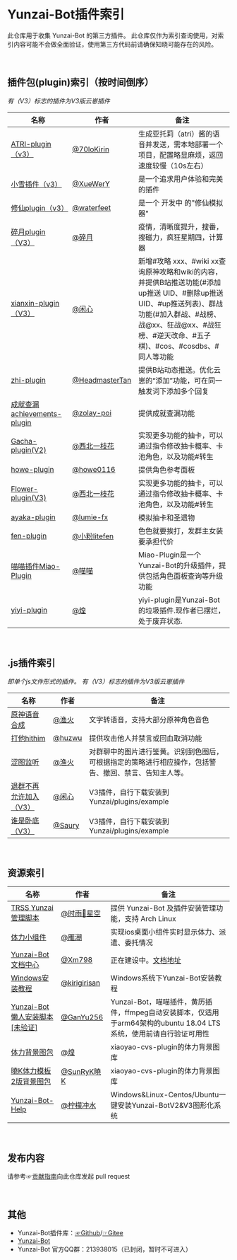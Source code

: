 # Yunzai-Bot插件索引

此仓库用于收集 Yunzai-Bot 的第三方插件。
此仓库仅作为索引查询使用，对索引内容可能不会做全面验证，使用第三方代码前请确保知晓可能存在的风险。

<br>

## 插件包(plugin)索引（按时间倒序）
*有（V3）标志的插件为V3版云崽插件*


<!-- 新内容请添加到首行 -->

| 名称                                                        |  作者  | 备注  |
|-------------------------------------------------------------| ----- | ----- |
| [ATRI-plugin（v3）](https://github.com/70loKirin/ATRI-plugin) | [@70loKirin](https://github.com/70loKirin) | 生成亚托莉（atri）酱的语音并发送，需本地部署一个项目，配置略显麻烦，返回速度较慢（10s左右） |
| [小雪插件（v3）](https://gitee.com/XueWerY/xiaoxue-plugin) | [@XueWerY](https://gitee.com/XueWerY) | 是一个追求用户体验和完美的插件 |
| [修仙plugin（v3）](https://gitee.com/waterfeet/xiuxian-emulator-plugin) | [@waterfeet](https://gitee.com/waterfeet) | 是一个 开发中 的"修仙模拟器" |
| [碎月plugin（V3）](https://gitee.com/Acceleratorsky/suiyue)|[@碎月](https://gitee.com/Acceleratorsky)|疫情，清晰度提升，搜番，搜磁力，疯狂星期四，计算器 |
| [xianxin-plugin（V3）](https://gitee.com/xianxincoder/xianxin-plugin) |[@闲心](https://gitee.com/xianxincoder)|新增#攻略 xxx、#wiki xx查询原神攻略和wiki的内容，并提供B站推送功能(#添加up推送 UID、#删除up推送 UID、#up推送列表)、群战功能(#加入群战、#战榜、战@xx、狂战@xx、#战狂榜、#逆天改命、#五子棋)、#cos、#cosdbs、#同人等功能|
| [zhi-plugin](https://github.com/HeadmasterTan/zhi-plugin)    | [@HeadmasterTan](https://github.com/HeadmasterTan) | 提供B站动态推送。优化云崽的“添加”功能，可在同一触发词下添加多个回复 |
| [成就查漏achievements-plugin](https://github.com/zolay-poi/achievements-plugin) | [@zolay-poi](https://github.com/zolay-poi) | 提供成就查漏功能 |
| [Gacha-plugin(V2)](https://gitee.com/Nwflower/Gacha-plugin) | [@西北一枝花](https://gitee.com/Nwflower/) | 实现更多功能的抽卡，可以通过指令修改抽卡概率、卡池角色，以及功能#转生 |
| [howe-plugin](https://github.com/howe0116/howe-plugin)       | [@howe0116](https://github.com/howe0116) | 提供角色参考面板 |
| [Flower-plugin(V3)](https://gitee.com/Nwflower/flower-plugin) | [@西北一枝花](https://gitee.com/Nwflower/) | 实现更多功能的抽卡，可以通过指令修改抽卡概率、卡池角色，以及功能#转生 |
| [ayaka-plugin](https://github.com/lumie-fx/ayaka-plugin)     | [@lumie-fx](https://github.com/lumie-fx) | 模拟抽卡和圣遗物 |
| [fen-plugin](https://gitee.com/litefen/fen-plugin)           | [@小粉litefen](https://gitee.com/litefen) | 色色就要挨打，发群主女装要承担代价 |
| [喵喵插件Miao-Plugin](https://gitee.com/yoimiya-kokomi/miao-plugin) | [@喵喵](https://gitee.com/yoimiya-kokomi)| Miao-Plugin是一个Yunzai-Bot的升级插件，提供包括角色面板查询等升级功能 |
| [yiyi-plugin](https://gitee.com/cv-hunag/yiyi-plugin)|[@煌](https://gitee.com/cv-hunag) | yiyi-plugin是Yunzai-Bot的垃圾插件.现作者已摆烂，处于废弃状态. |

<!-- 请不要在这里添加内容，请将内容添加到首行 -->

<br>

## .js插件索引
*即单个js文件形式的插件。 有（V3）标志的插件为V3版云崽插件*

<!-- 新内容请添加到首行 -->

| 名称 | 作者 | 备注 |
| --- | --- | --- |
| [原神语音合成](https://gitee.com/Hikari666/TTS-for-Yunzai-Bot) | [@渔火](https://gitee.com/Hikari666) | 文字转语音，支持大部分原神角色音色 |
| [打他hithim](https://github.com/huzwu/hithim-plugin) | [@huzwu](https://github.com/huzwu) | 提供攻击他人并禁言或回血取消功能 |
| [涩图监听](https://gitee.com/Hikari666/PornpicListener) | [@渔火](https://gitee.com/Hikari666) | 对群聊中的图片进行鉴黄。识别到色图后，可根据指定的策略进行相应操作，包括警告、撤回、禁言、告知主人等。 |
| [退群不再允许加入（V3）](https://gitee.com/xianxincoder/plugins) | [@闲心](https://gitee.com/xianxincoder) |V3插件，自行下载安装到Yunzai/plugins/example|
| [谁是卧底（V3）](https://gitee.com/Saury-loser/Saury) | [@Saury](https://gitee.com/Saury-loser) | V3插件，自行下载安装到Yunzai/plugins/example |

<br>

## 资源索引

| 名称 | 作者 | 备注 |
| --- | --- | --- |
| [TRSS Yunzai 管理脚本](https://gitee.com/TimeRainStarSky/TRSS_Yunzai) | [@时雨🌌星空](https://gitee.com/TimeRainStarSky) | 提供 Yunzai-Bot 及插件安装管理功能，支持 Arch Linux |
| [体力小组件](https://gihub.com/OctoberCK/genshinhelper) | [@雁潮](https://github.com/OctoberCK) | 实现ios桌面小组件实时显示体力、派遣、委托情况 |
| [Yunzai-Bot 文档中心](https://github.com/Xm798/Yunzai-Bot-Docs) | [@Xm798](https://github.com/Xm798) | 正在建设中。[文档地址](https://docs.yunzai.org/) |
| [Windows安装教程](https://github.com/kirigirisan/Windows-Install-Yunzai-Bot) | [@kirigirisan](https://github.com/kirigirisan) | Windows系统下Yunzai-Bot安装教程 |
| [Yunzai-Bot懒人安装脚本[未验证]](https://github.com/GanYu256/Yunzai) | [@GanYu256](https://github.com/GanYu256/Yunzai/commits?author=GanYu256) | Yunzai-Bot，喵喵插件，黄历插件，ffmpeg自动安装脚本，仅适用于arm64架构的ubuntu 18.04 LTS系统，使用前请自行验证可用性|
| [体力背景图包](https://gitee.com/cv-hunag/BJT) | [@煌](https://gitee.com/cv-hunag) | xiaoyao-cvs-plugin的体力背景图库 |
| [曉K体力模板2版背景图包](https://gitee.com/SmallK111407/BJT-Template) | [@SunRyK曉K](https://gitee.com/SmallK111407) | xiaoyao-cvs-plugin的体力背景图库 |
| [Yunzai-Bot-Help](https://gitee.com/ningmengchongshui/Yunzai-Bot-Help) | [@柠檬冲水](https://github.com/ningmengchongshui) | Windows&Linux-Centos/Ubuntu一键安装Yunzai-BotV2&V3图形化系统 |

<br>

## 发布内容

请参考☞[贡献指南](./CONTRIBUTING.md)向此仓库发起 pull request

<br>

## 其他

* Yunzai-Bot插件库：[☞Github](https://github.com/HiArcadia/Yunzai-Bot-plugins-index)/[☞Gitee](https://gitee.com/Hikari666/Yunzai-Bot-plugins-index)
* [Yunzai-Bot](https://gitee.com/Le-niao/Yunzai-Bot)
* Yunzai-Bot 官方QQ群：213938015（已封闭，暂时不可进入）
